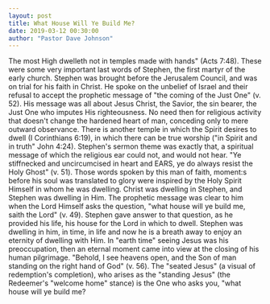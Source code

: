 ```yaml
---
layout: post
title: What House Will Ye Build Me?
date: 2019-03-12 00:30:00
author: "Pastor Dave Johnson"
---
```


The most High dwelleth not in temples made with hands" (Acts 7:48). These were some very important last words of  Stephen, the first martyr of the early church.  Stephen was brought before the Jerusalem Council, and was on trial for his faith in Christ.  He spoke on the unbelief of Israel and their refusal to accept the prophetic message of "the coming of the Just One" (v. 52).  His message was all about Jesus Christ, the Savior, the sin bearer, the Just One who imputes His righteousness.  No need then for religious activity that doesn't change the hardened heart of man, conceding only to mere outward observance. There is another temple in which the Spirit desires to dwell (I Corinthians 6:19), in which there can be true worship ("in Spirit and in truth" John 4:24).  Stephen's sermon theme was exactly that, a spiritual message of which the religious ear could not, and would not hear. "Ye stiffnecked and uncircumcised in heart and EARS, ye do always resist the Holy Ghost" (v. 51).  Those words spoken by this man of faith, moment:s before his soul was translated to glory were inspired by the Holy Spirit Himself in whom he was dwelling.  Christ was dwelling in Stephen, and Stephen was dwelling in Him.  The prophetic message was clear to him when the Lord Himself asks the question, "what house will ye build me, saith the Lord" (v. 49).   Stephen gave answer to that question, as he provided his life, his house for the Lord in which to dwell.  Stephen was dwelling in him, in time, in life and now he is a breath away to enjoy an eternity of dwelling with Him.  In "earth time" seeing Jesus was his preoccupation, then an eternal moment came into view at the closing of his human pilgrimage. "Behold, I see heavens open, and the Son of man standing on the right hand of God" (v. 56). The "seated Jesus" (a visual of redemption's completion), who arises as the "standing Jesus" (the Redeemer's "welcome home" stance) is the One who asks you, "what house will ye build me?